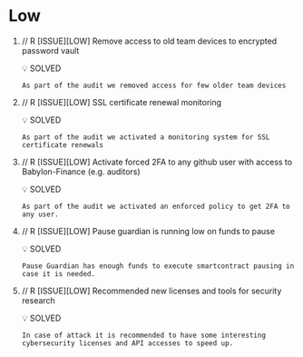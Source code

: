 # Low

1. // R [ISSUE][LOW] Remove access to old team devices to encrypted password vault
    <aside>
    💡 SOLVED
    
    </aside>
    
    `As part of the audit we removed access for few older team devices`

2. // R [ISSUE][LOW] SSL certificate renewal monitoring
    <aside>
    💡 SOLVED
    
    </aside>
    

    `As part of the audit we activated a monitoring system for SSL certificate renewals`

3. // R [ISSUE][LOW] Activate forced 2FA to any github user with access to Babylon-Finance (e.g. auditors)
    <aside>
    💡 SOLVED
    
    </aside>
    
    `As part of the audit we activated an enforced policy to get 2FA to any user.`

4. // R [ISSUE][LOW] Pause guardian is running low on funds to pause
    <aside>
    💡 SOLVED
    
    </aside>
    
    `Pause Guardian has enough funds to execute smartcontract pausing in case it is needed.`

5. // R [ISSUE][LOW] Recommended new licenses and tools for security research 
    <aside>
    💡 SOLVED
    
    </aside>
    
    `In case of attack it is recommended to have some interesting cybersecurity licenses and API accesses to speed up.`




